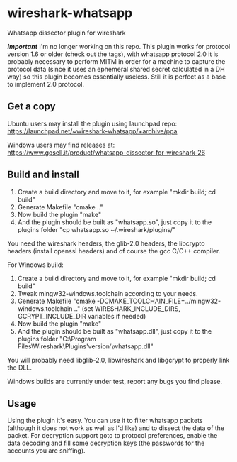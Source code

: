 wireshark-whatsapp
==================

Whatsapp dissector plugin for wireshark

***Important*** I'm no longer working on this repo. This plugin works for protocol version 1.6 or older (check out the tags), with whatsapp protocol 2.0 it is probably necessary to perform MITM in order for a machine to capture the protocol data (since it uses an ephemeral shared secret calculated in a DH way) so this plugin becomes essentially useless. Still it is perfect as a base to implement 2.0 protocol.

Get a copy
----------

Ubuntu users may install the plugin using launchpad repo: https://launchpad.net/~wireshark-whatsapp/+archive/ppa

Windows users may find releases at: https://www.gosell.it/product/whatsapp-dissector-for-wireshark-26

Build and install
-----------------

1. Create a build directory and move to it, for example "mkdir build; cd build"
2. Generate Makefile "cmake .."
3. Now build the plugin "make"
4. And the plugin should be built as "whatsapp.so", just copy it to the plugins folder "cp whatsapp.so ~/.wireshark/plugins/"
 
You need the wireshark headers, the glib-2.0 headers, the libcrypto headers (install openssl headers) and of course the gcc C/C++ compiler.

For Windows build:

1. Create a build directory and move to it, for example "mkdir build; cd build"
2. Tweak mingw32-windows.toolchain according to your needs.
3. Generate Makefile "cmake -DCMAKE_TOOLCHAIN_FILE=../mingw32-windows.toolchain .." (set WIRESHARK_INCLUDE_DIRS, GCRYPT_INCLUDE_DIR variables if needed)
4. Now build the plugin "make"
5. And the plugin should be built as "whatsapp.dll", just copy it to the plugins folder "C:\Program Files\Wireshark\Plugins\'version'\whatsapp.dll"

You will probably need libglib-2.0, libwireshark and libgcrypt to properly link the DLL.

Windows builds are currently under test, report any bugs you find please.


Usage
-----

Using the plugin it's easy. You can use it to filter whatsapp packets (although it does not work as well as I'd like) and to dissect the data of the packet.
For decryption support goto to protocol preferences, enable the data decoding and fill some decryption keys (the passwords for the accounts you are sniffing).


